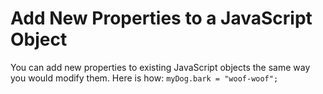 # Add New Properties to a JavaScript Object

You can add new properties to existing JavaScript objects the same way you would modify them. Here is how: `myDog.bark = "woof-woof";`
